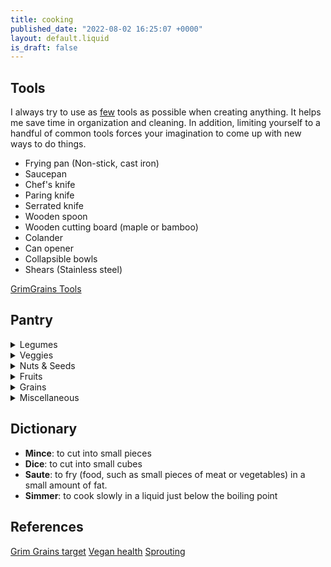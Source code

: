 ```yaml
---
title: cooking
published_date: "2022-08-02 16:25:07 +0000"
layout: default.liquid
is_draft: false
---
```

## Tools

I always try to use as [few](./lifestyle.html) tools as possible when creating anything. It helps me save time in organization and cleaning. In addition, limiting yourself to a handful of common tools forces your imagination to come up with new ways to do things.

- Frying pan (Non-stick, cast iron)
- Saucepan
- Chef's knife
- Paring knife
- Serrated knife
- Wooden spoon
- Wooden cutting board (maple or bamboo)
- Colander
- Can opener
- Collapsible bowls
- Shears (Stainless steel)

<a href="https://grimgrains.com/site/tools.html" target='_blank'>GrimGrains Tools</a>

## Pantry

<details>
<summary> Legumes </summary>

  - Peanuts
  - Soy beans
  - Lentils
  - Chickpeas
  - Black beans
  - Tofu
  - Tempeh
  - Quinoa

</details>

<details>
<summary> Veggies </summary>

  - Carrots
  - Potatoes
  - Green & red pepper
  - Spinach
  - Broccoli
  - Leek
  - Zucchini
  - Lettuce
  - Cucumber
  - Cauliflower
  - Green beans
  - Tomatoes
  - Peas
  - Kale
  - Sweet potatoes
  - Onion
  - Garlic
  - Vegetable broth
  - Celery

</details>

<details>
<summary> Nuts & Seeds </summary>

  - Walnuts
  - Chia
  - Cashew
  - Almonds
  - Flax seed
  - Sunflower seeds
  - Tahini (sesame seeds)

  </details>

<details>
<summary> Fruits </summary>

  - Pear
  - Banana
  - Apple
  - Watermelon
  - Plum
  - Cherry
  - Cranberries
  - Strawberries
  - Grapes
  - Persimmon

  </details>

<details>
<summary> Grains </summary>

  - Brown rice
  - Basmati rice
  - Rye bread
  - Wheat
  - Spelt
  - Oats

  </details>

<details>
<summary> Miscellaneous </summary>

  - Extra virgin olive oil
  - Sesame oil
  - Balsamic vinegar
  - Soy milk (fortified)
  - Mushrooms
  - Iodized salt
  - Ras el Hanout
  - Provenzal Herbs
  - Smoked paprika
  - Cumin

</details>

## Dictionary

- **Mince**: to cut into small pieces
- **Dice**: to cut into small cubes
- **Saute**: to fry (food, such as small pieces of meat or vegetables) in a small amount of fat.
- **Simmer**: to cook slowly in a liquid just below the boiling point

## References
  
[Grim Grains target](https://grimgrains.com/)
[Vegan health](https://veganhealth.org/)
[Sprouting](https://grimgrains.com/site/sprouting.html)

